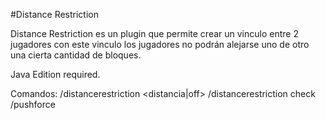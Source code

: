 #Distance Restriction

Distance Restriction es un plugin que permite crear un vinculo entre 2 jugadores con este vinculo los jugadores no podrán alejarse uno de otro una cierta cantidad de bloques.

Java Edition required.

Comandos:
    /distancerestriction <jugador1> <jugador2> <distancia|off>
    /distancerestriction check <jugador>
    /pushforce <valor>

